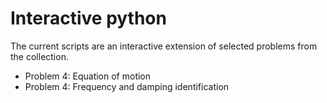 # Interactive python

The current scripts are an interactive extension of selected problems from the collection.

- Problem 4: Equation of motion
- Problem 4: Frequency and damping identification
